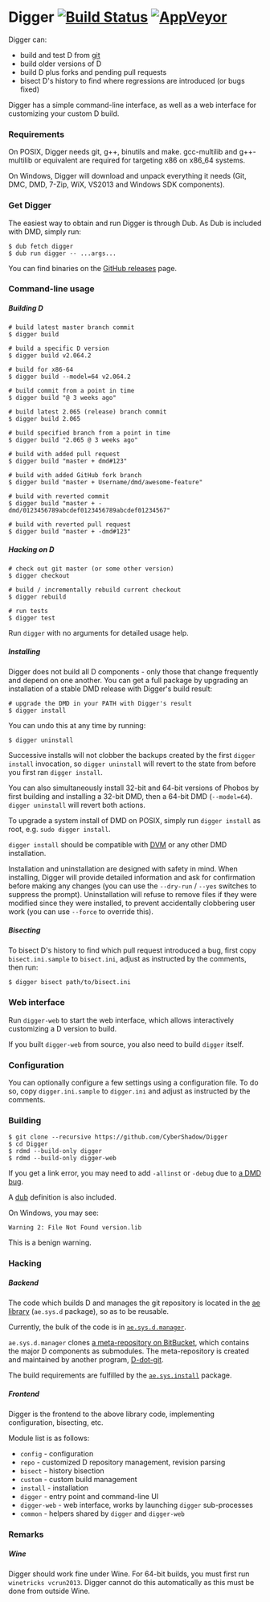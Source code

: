 # Digger [![Build Status](https://travis-ci.org/CyberShadow/Digger.svg?branch=master)](https://travis-ci.org/CyberShadow/Digger) [![AppVeyor](https://ci.appveyor.com/api/projects/status/tm98i6iw931ma3yg/branch/master?svg=true)](https://ci.appveyor.com/project/CyberShadow/digger)

Digger can:

- build and test D from [git](https://github.com/dlang)
- build older versions of D
- build D plus forks and pending pull requests
- bisect D's history to find where regressions are introduced (or bugs fixed)

Digger has a simple command-line interface, as well as a web interface for customizing your custom D build.

### Requirements

On POSIX, Digger needs git, g++, binutils and make. gcc-multilib and g++-multilib or equivalent are required for targeting x86 on x86_64 systems.

On Windows, Digger will download and unpack everything it needs (Git, DMC, DMD, 7-Zip, WiX, VS2013 and Windows SDK components).

### Get Digger

The easiest way to obtain and run Digger is through Dub. As Dub is included with DMD, simply run:

    $ dub fetch digger
    $ dub run digger -- ...args...

You can find binaries on the [GitHub releases](https://github.com/CyberShadow/Digger/releases) page.

### Command-line usage

##### Building D

    # build latest master branch commit
    $ digger build

    # build a specific D version
    $ digger build v2.064.2

    # build for x86-64
    $ digger build --model=64 v2.064.2

    # build commit from a point in time
    $ digger build "@ 3 weeks ago"

    # build latest 2.065 (release) branch commit
    $ digger build 2.065

    # build specified branch from a point in time
    $ digger build "2.065 @ 3 weeks ago"

    # build with added pull request
    $ digger build "master + dmd#123"

    # build with added GitHub fork branch
    $ digger build "master + Username/dmd/awesome-feature"

    # build with reverted commit
    $ digger build "master + -dmd/0123456789abcdef0123456789abcdef01234567"

    # build with reverted pull request
    $ digger build "master + -dmd#123"

##### Hacking on D

    # check out git master (or some other version)
    $ digger checkout

    # build / incrementally rebuild current checkout
    $ digger rebuild

    # run tests
    $ digger test

Run `digger` with no arguments for detailed usage help.

##### Installing

Digger does not build all D components - only those that change frequently and depend on one another.
You can get a full package by upgrading an installation of a stable DMD release with Digger's build result:

    # upgrade the DMD in your PATH with Digger's result
    $ digger install

You can undo this at any time by running:

    $ digger uninstall

Successive installs will not clobber the backups created by the first `digger install` invocation,
so `digger uninstall` will revert to the state from before you first ran `digger install`.

You can also simultaneously install 32-bit and 64-bit versions of Phobos by first building and installing a 32-bit DMD,
then a 64-bit DMD (`--model=64`). `digger uninstall` will revert both actions.

To upgrade a system install of DMD on POSIX, simply run `digger install` as root, e.g. `sudo digger install`.

`digger install` should be compatible with [DVM](https://github.com/jacob-carlborg/dvm) or any other DMD installation.

Installation and uninstallation are designed with safety in mind.
When installing, Digger will provide detailed information and ask for confirmation before making any changes
(you can use the `--dry-run` / `--yes` switches to suppress the prompt).
Uninstallation will refuse to remove files if they were modified since they were installed,
to prevent accidentally clobbering user work (you can use `--force` to override this).

##### Bisecting

To bisect D's history to find which pull request introduced a bug, first copy `bisect.ini.sample` to `bisect.ini`, adjust as instructed by the comments, then run:

    $ digger bisect path/to/bisect.ini

### Web interface

Run `digger-web` to start the web interface, which allows interactively customizing a D version to build.

If you built `digger-web` from source, you also need to build `digger` itself.

### Configuration

You can optionally configure a few settings using a configuration file.
To do so, copy `digger.ini.sample` to `digger.ini` and adjust as instructed by the comments.

### Building

    $ git clone --recursive https://github.com/CyberShadow/Digger
    $ cd Digger
    $ rdmd --build-only digger
    $ rdmd --build-only digger-web

If you get a link error, you may need to add `-allinst` or `-debug` due to [a DMD bug](https://github.com/CyberShadow/Digger/issues/37).

A [dub](https://code.dlang.org/) definition is also included.

On Windows, you may see:

    Warning 2: File Not Found version.lib

This is a benign warning.

### Hacking

##### Backend

The code which builds D and manages the git repository is located in the [ae library](https://github.com/CyberShadow/ae)
(`ae.sys.d` package), so as to be reusable.

Currently, the bulk of the code is in [`ae.sys.d.manager`](https://github.com/CyberShadow/ae/blob/master/sys/d/manager.d).

`ae.sys.d.manager` clones [a meta-repository on BitBucket](https://bitbucket.org/cybershadow/d), which contains the major D components as submodules.
The meta-repository is created and maintained by another program, [D-dot-git](https://github.com/CyberShadow/D-dot-git).

The build requirements are fulfilled by the [`ae.sys.install`](https://github.com/CyberShadow/ae/tree/master/sys/install) package.

##### Frontend

Digger is the frontend to the above library code, implementing configuration, bisecting, etc.

Module list is as follows:

- `config` - configuration
- `repo` - customized D repository management, revision parsing
- `bisect` - history bisection
- `custom` - custom build management
- `install` - installation
- `digger` - entry point and command-line UI
- `digger-web` - web interface, works by launching `digger` sub-processes
- `common` - helpers shared by `digger` and `digger-web`

### Remarks

##### Wine

Digger should work fine under Wine. For 64-bit builds, you must first run `winetricks vcrun2013`.
Digger cannot do this automatically as this must be done from outside Wine.
